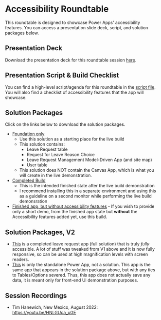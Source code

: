 # Accessibility Roundtable
This roundtable is designed to showcase Power Apps' accessibility features. You can access a presentation slide deck, script, and solution packages below.

## Presentation Deck
Download the presentation deck for this roundtable session [here](https://timhmsft.blob.core.windows.net/downloadable/Accessibility%20Roundtable.pptx?sp=r&st=2023-01-23T17:51:22Z&se=2023-12-02T01:51:22Z&sv=2021-06-08&sr=b&sig=cMfvq8CPQC7cxMWWyF8X335Dle8LKcQWMYM97GyeQ%2FI%3D).

## Presentation Script & Build Checklist
You can find a high-level script/agenda for this roundtable in the [script file](./script.md). You will also find a checklist of accessibility features that the app will showcase.

## Solution Packages
Click on the links below to download the solution packages.
- [Foundation only](https://timhmsft.blob.core.windows.net/downloadable/TimeOffRequestFoundation_1_0_0_1.zip?sp=r&st=2023-01-23T17:52:10Z&se=2099-01-24T01:52:10Z&sv=2021-06-08&sr=b&sig=w0nINKDgJGx2GL4pjPPDgk9I%2BqgZ0aDvMM%2BcULPSezE%3D)
    - Use this solution as a starting place for the live build
    - This solution contains:
        - Leave Request table
        - Request for Leave Reason Choice
        - Leave Request Management Model-Driven App (and site map)
        - User table
    - This solution does NOT contain the Canvas App, which is what you will create in the live demonstration.
- [Completed Build](https://timhmsft.blob.core.windows.net/downloadable/TimeOffRequestFinished_1_0_0_3.zip?sp=r&st=2023-01-23T17:52:40Z&se=2099-01-24T01:52:40Z&sv=2021-06-08&sr=b&sig=%2BxwFBmRgjuljwvFW%2FQG%2B0Jex1C3dJhMrouR9zrzfzPk%3D)
    - This is the intended finished state after the live build demonstration
    - I recommend installing this in a separate environment and using this as a guideline on a second monitor while performing the live build demonsration
- [Finished app, but without accessibility features](https://timhmsft.blob.core.windows.net/downloadable/TimeOffRequestWithoutAccessibilityFeaturesAdded_1_0_0_4.zip?sp=r&st=2023-01-23T17:53:10Z&se=2099-01-24T01:53:10Z&sv=2021-06-08&sr=b&sig=RF2QO2rejDvPZNo0WyQam5J5dgVctVfmH%2FO3wA2fpjY%3D) - If you wish to provide only a short demo, from the finished app state but **without** the Accessibility features added yet, use this build.

## Solution Packages, V2
- [This](https://github.com/TimHanewich/Power-Platform-Assets/releases/download/16/TimeOffRequest_1_0_0_4.zip) is a completed leave request app (full solution) that is truly *fully* accessible. A lot of stuff was tweaked from V1 above and it is now fully responsive, so can be used at high magnification levels with screen readers.
- [This](https://github.com/TimHanewich/Power-Platform-Assets/releases/download/18/Submit.Leave.Request.msapp) is only the standalone Power App, not a solution. This app is the same app that appears in the solution package above, but with any ties to Tables/Options severed. Thus, this app does not actually save any data, it is meant only for front-end UI demonstration purposes.

## Session Recordings
- Tim Hanewich, New Mexico, August 2022: https://youtu.be/HNLGUca_uGE